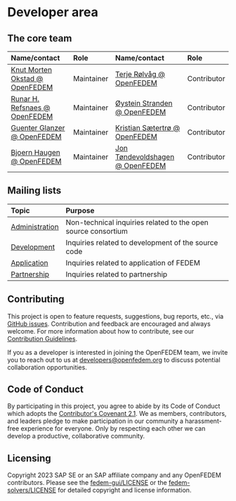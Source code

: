 # Developer area

## The core team

| Name/contact                                                   | Role        | Name/contact                                                   | Role        |
|:---------------------------------------------------------------|:------------|:---------------------------------------------------------------|:------------|
| [Knut Morten Okstad @ OpenFEDEM](mailto:kmo@openfedem.org)     | Maintainer  | [Terje Rølvåg @ OpenFEDEM](mailto:terje@openfedem.org)         | Contributor |
| [Runar H. Refsnaes @ OpenFEDEM](mailto:runar@openfedem.org)    | Maintainer  | [Øystein Stranden @ OpenFEDEM](mailto:oeystein@openfedem.org)  | Contributor |
| [Guenter Glanzer @ OpenFEDEM](mailto:gglanzer@openfedem.org)   | Maintainer  | [Kristian Sætertrø @ OpenFEDEM](mailto:kristian@openfedem.org) | Contributor |
| [Bjoern Haugen @ OpenFEDEM](mailto:bjorn@openfedem.org)        | Maintainer  | [Jon Tøndevoldshagen @ OpenFEDEM](mailto:jon@openfedem.org)    | Contributor |
                                                                                 


## Mailing lists

| Topic                                          | Purpose                                                       |
|:-----------------------------------------------|:--------------------------------------------------------------|
| [Administration](mailto:admin@openfedem.org)   | Non-technical inquiries related to the open source consortium |
| [Development](mailto:developers@openfedem.org) | Inquiries related to development of the source code           |
| [Application](mailto:analysts@openfedem.org)   | Inquiries related to application of FEDEM                     |  
| [Partnership](mailto:parners@openfedem.org)    | Inquiries related to partnership                              |


## Contributing

This project is open to feature requests, suggestions, bug reports, etc.,
via [GitHub issues](./issues.md).
Contribution and feedback are encouraged and always welcome.
For more information about how to contribute, see our
[Contribution Guidelines](https://github.com/openfedem/fedem-gui/blob/main/.github/CONTRIBUTING.md).

If you as a developer is interested in joining the OpenFEDEM team,
we invite you to reach out to us at [developers@openfedem.org](mailto:developers@openfedem.org)
to discuss potential collaboration opportunities.

## Code of Conduct

By participating in this project, you agree to abide by its Code of Conduct which adopts the
[Contributor's Covenant 2.1](https://www.contributor-covenant.org/version/2/1/code_of_conduct/).
We as members, contributors, and leaders pledge to make participation in our community
a harassment-free experience for everyone.
Only by respecting each other we can develop a productive, collaborative community.

## Licensing

Copyright 2023 SAP SE or an SAP affiliate company and any OpenFEDEM contributors.
Please see the [fedem-gui/LICENSE](https://github.com/openfedem/fedem-gui/blob/main/LICENSE)
or the [fedem-solvers/LICENSE](https://github.com/openfedem/fedem-solvers/blob/main/LICENSE)
for detailed copyright and license information.
